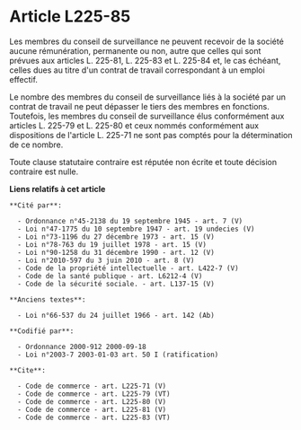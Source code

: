 # Article L225-85

Les membres du conseil de surveillance ne peuvent recevoir de la société aucune rémunération, permanente ou non, autre que
celles qui sont prévues aux articles L. 225-81, L. 225-83 et L. 225-84 et, le cas échéant, celles dues au titre d'un contrat
de travail correspondant à un emploi effectif. 

Le nombre des membres du conseil de surveillance liés à la société par un contrat de travail ne peut dépasser le tiers des
membres en fonctions. Toutefois, les membres du conseil de surveillance élus conformément aux articles L. 225-79 et L. 225-80
et ceux nommés conformément aux dispositions de l'article L. 225-71 ne sont pas comptés pour la détermination de ce nombre. 

Toute clause statutaire contraire est réputée non écrite et toute décision contraire est nulle.

**Liens relatifs à cet article**

	**Cité par**:

	  - Ordonnance n°45-2138 du 19 septembre 1945 - art. 7 (V)
	  - Loi n°47-1775 du 10 septembre 1947 - art. 19 undecies (V)
	  - Loi n°73-1196 du 27 décembre 1973 - art. 15 (V)
	  - Loi n°78-763 du 19 juillet 1978 - art. 15 (V)
	  - Loi n°90-1258 du 31 décembre 1990 - art. 12 (V)
	  - Loi n°2010-597 du 3 juin 2010 - art. 8 (V)
	  - Code de la propriété intellectuelle - art. L422-7 (V)
	  - Code de la santé publique - art. L6212-4 (V)
	  - Code de la sécurité sociale. - art. L137-15 (V)

	**Anciens textes**:

	  - Loi n°66-537 du 24 juillet 1966 - art. 142 (Ab)

	**Codifié par**:

	  - Ordonnance 2000-912 2000-09-18
	  - Loi n°2003-7 2003-01-03 art. 50 I (ratification)

	**Cite**:

	  - Code de commerce - art. L225-71 (V)
	  - Code de commerce - art. L225-79 (VT)
	  - Code de commerce - art. L225-80 (V)
	  - Code de commerce - art. L225-81 (V)
	  - Code de commerce - art. L225-83 (VT)
